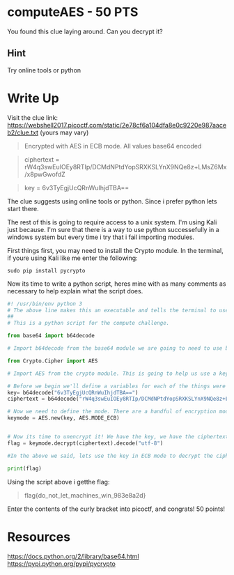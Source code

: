 # computeAES - 50 PTS
You found this clue laying around. Can you decrypt it?

## Hint
Try online tools or python

# Write Up
Visit the clue link: https://webshell2017.picoctf.com/static/2e78cf6a104dfa8e0c9220e987aaceb2/clue.txt (yours may vary)

>Encrypted with AES in ECB mode. All values base64 encoded

>ciphertext = rW4q3swEuIOEy8RTIp/DCMdNPtdYopSRXKSLYnX9NQe8z+LMsZ6Mx/x8pwGwofdZ

>key = 6v3TyEgjUcQRnWuIhjdTBA==

The clue suggests using online tools or python. Since i prefer python lets start there.

The rest of this is going to require access to a unix system. I'm using Kali just because. I'm sure that there is a way to use python successefully in a windows system but every time i try that i fail importing modules.

First things first, you may need to install the Crypto module. In the terminal, if youre using Kali like me enter the following:

`sudo pip install pycrypto`

Now its time to write a python script, heres mine with as many comments as necessary to help explain what the script does.

```python
#! /usr/bin/env python 3
# The above line makes this an executable and tells the terminal to use python.
##
# This is a python script for the compute challenge.

from base64 import b64decode

# Import b64decode from the base64 module we are going to need to use b64decode. We're going to need this because according to the challenge, all values are base64 encoded. So we're going to need to decode them.

from Crypto.Cipher import AES

# Import AES from the crypto module. This is going to help us use a key to decode AES.

# Before we begin we'll define a variables for each of the things were given. Remember that each of them are base64 encoded, so decode them with b64decode.
key= b64decode("6v3TyEgjUcQRnWuIhjdTBA==")
ciphertext = b64decode("rW4q3swEuIOEy8RTIp/DCMdNPtdYopSRXKSLYnX9NQe8z+LMsZ6Mx/x8pwGwofdZ")

# Now we need to define the mode. There are a handful of encryption modes for AES, for this challenge we're doing ECB mode. Which is Electronic CodeBook. Basically we're using the key to decrypt blocks of text, not each character individually.
keymode = AES.new(key, AES.MODE_ECB)


# Now its time to unencrypt it! We have the key, we have the ciphertext, and we've told the key to decrypt in ECB mode.
flag = keymode.decrypt(ciphertext).decode("utf-8")

#In the above we said, lets use the key in ECB mode to decrypt the cipher text. We want to be able to read it though so we have to convert it to utf-8, which is something we can read. Lastly we need to print the flag. so we can see it.

print(flag)
```

Using the script above i getthe flag:
>flag{do_not_let_machines_win_983e8a2d}

Enter the contents of the curly bracket into picoctf, and congrats! 50 points!

# Resources
https://docs.python.org/2/library/base64.html
https://pypi.python.org/pypi/pycrypto
